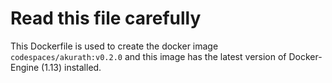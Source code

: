 # Read this file carefully

This Dockerfile is used to create the docker image `codespaces/akurath:v0.2.0` and this image has the latest version of Docker-Engine (1.13) installed.